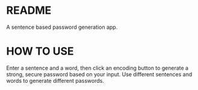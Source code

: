# README #

A sentence based password generation app.

# HOW TO USE #
Enter a sentence and a word, then click an encoding button to generate a strong, secure password based on your input.
Use different sentences and words to generate different passwords.